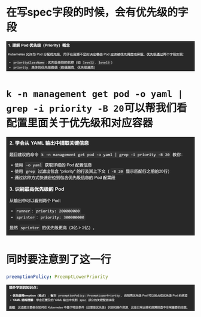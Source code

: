 # 在写spec字段的时候，会有优先级的字段
![alt text](README_Images/2-优先级排障/image.png)
# `k -n management get pod -o yaml | grep -i priority -B 20`可以帮我们看配置里面关于优先级和对应容器
![alt text](README_Images/2-优先级排障/image-1.png)

# 同时要注意到了这一行
```yaml
preemptionPolicy: PreemptLowerPriority
```
![alt text](README_Images/2-优先级排障/image-2.png)